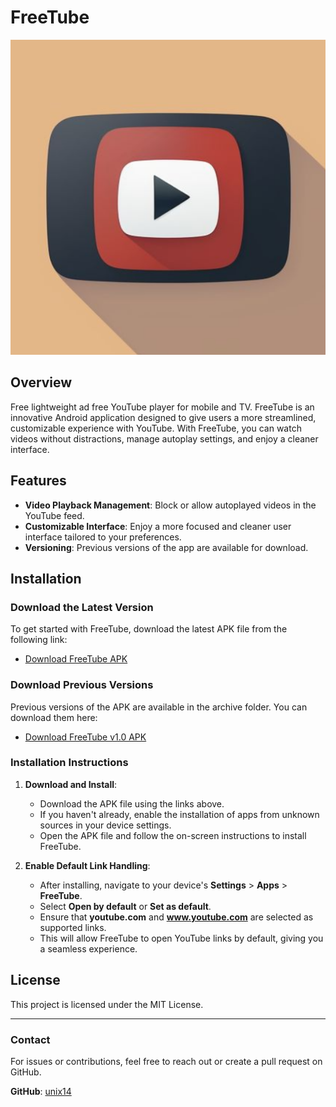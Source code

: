 # FreeTube
![FreeTube Logo](images/logo.png)

## Overview
Free lightweight ad free YouTube player for mobile and TV.
FreeTube is an innovative Android application designed to give users a more streamlined, customizable experience with YouTube. With FreeTube, you can watch videos without distractions, manage autoplay settings, and enjoy a cleaner interface.

## Features
- **Video Playback Management**: Block or allow autoplayed videos in the YouTube feed.
- **Customizable Interface**: Enjoy a more focused and cleaner user interface tailored to your preferences.
- **Versioning**: Previous versions of the app are available for download.

## Installation

### Download the Latest Version
To get started with FreeTube, download the latest APK file from the following link:

- [Download FreeTube APK](download/freeTube.apk)

### Download Previous Versions
Previous versions of the APK are available in the archive folder. You can download them here:

- [Download FreeTube v1.0 APK](download/archive/freeTube_v1.0.apk)

### Installation Instructions

1. **Download and Install**:
    - Download the APK file using the links above.
    - If you haven't already, enable the installation of apps from unknown sources in your device settings.
    - Open the APK file and follow the on-screen instructions to install FreeTube.

2. **Enable Default Link Handling**:
    - After installing, navigate to your device's **Settings** > **Apps** > **FreeTube**.
    - Select **Open by default** or **Set as default**.
    - Ensure that **youtube.com** and **www.youtube.com** are selected as supported links.
    - This will allow FreeTube to open YouTube links by default, giving you a seamless experience.

## License
This project is licensed under the MIT License.

---

### Contact
For issues or contributions, feel free to reach out or create a pull request on GitHub.

**GitHub**: [unix14](https://github.com/unix14)
